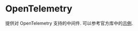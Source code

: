 # OpenTelemetry

提供对 OpenTelemetry 支持的中间件. 可以参考官方库中的[示例](https://github.com/salvo-rs/salvo/tree/main/examples/otel-jaeger).
